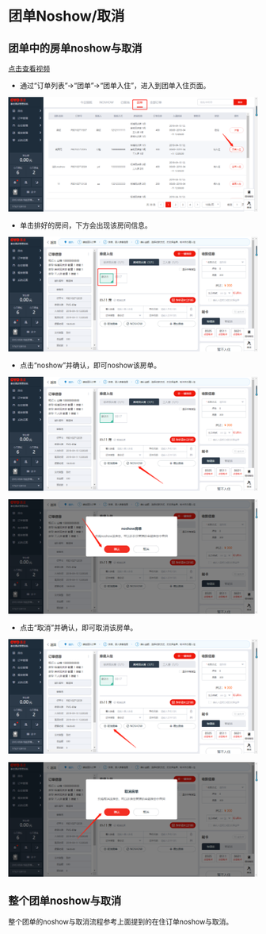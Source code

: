 # 团单Noshow/取消

## 团单中的房单noshow与取消

[点击查看视频](http://crs-pms-vidio.oss-cn-beijing.aliyuncs.com/%E5%A4%9C%E5%AE%A1-%E5%9B%A2%E5%8D%95%E9%83%A8%E5%88%86%E5%8F%96%E6%B6%88%26%E9%83%A8%E5%88%86noshow.mp4)

* 通过“订单列表”→“团单”→“团单入住”，进入到团单入住页面。

![](../../../.gitbook/assets/image%20%28228%29.png)

* 单击排好的房间，下方会出现该房间信息。

![](../../../.gitbook/assets/image%20%28250%29.png)

* 点击“noshow”并确认，即可noshow该房单。

![](../../../.gitbook/assets/image%20%28781%29.png)

![](../../../.gitbook/assets/image%20%2818%29.png)

* 点击“取消”并确认，即可取消该房单。 

![](../../../.gitbook/assets/image%20%2892%29.png)

![](../../../.gitbook/assets/image%20%28574%29.png)

## 整个团单noshow与取消

整个团单的noshow与取消流程参考上面提到的在住订单noshow与取消。

